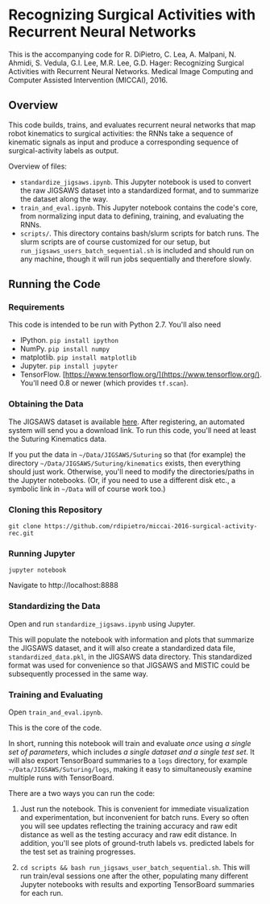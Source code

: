 # Recognizing Surgical Activities with Recurrent Neural Networks

This is the accompanying code for R. DiPietro, C. Lea, A. Malpani,
N. Ahmidi, S. Vedula, G.I. Lee, M.R. Lee, G.D. Hager: Recognizing Surgical
Activities with Recurrent Neural Networks. Medical Image Computing
and Computer Assisted Intervention (MICCAI), 2016.

## Overview

This code builds, trains, and evaluates recurrent neural networks that map
robot kinematics to surgical activities: the RNNs take a sequence of
kinematic signals as input and produce a corresponding sequence of
surgical-activity labels as output.

Overview of files:

- `standardize_jigsaws.ipynb`. This Jupyter notebook is used to convert the
raw JIGSAWS dataset into a standardized format, and to summarize the dataset
along the way.
- `train_and_eval.ipynb`. This Jupyter notebook contains the code's core, from
normalizing input data to defining, training, and evaluating the RNNs.
- `scripts/`. This directory contains bash/slurm scripts for batch runs. The
slurm scripts are of course customized for our setup, but
`run_jigsaws_users_batch_sequential.sh` is included and should run on any
machine, though it will run jobs sequentially and therefore slowly.

## Running the Code

### Requirements

This code is intended to be run with Python 2.7. You'll also need

- IPython. `pip install ipython`
- NumPy. `pip install numpy`
- matplotlib. `pip install matplotlib`
- Jupyter. `pip install jupyter`
- TensorFlow. [https://www.tensorflow.org/](https://www.tensorflow.org/).
You'll need 0.8 or newer (which provides `tf.scan`).

### Obtaining the Data

The JIGSAWS dataset is available
[here](http://cirl.lcsr.jhu.edu/research/hmm/datasets/jigsaws_release/). After
registering, an automated system will send you a download link. To run this
code, you'll need at least the Suturing Kinematics data.

If you put the data in `~/Data/JIGSAWS/Suturing` so that (for example) the
directory `~/Data/JIGSAWS/Suturing/kinematics` exists, then everything should
just work. Otherwise, you'll need to modify the directories/paths in the Jupyter
notebooks. (Or, if you need to use a different disk etc., a symbolic link in
`~/Data` will of course work too.)

### Cloning this Repository

```
git clone https://github.com/rdipietro/miccai-2016-surgical-activity-rec.git
```

### Running Jupyter

```
jupyter notebook
```

Navigate to http://localhost:8888

### Standardizing the Data

Open and run `standardize_jigsaws.ipynb` using Jupyter.

This will populate the notebook with information and plots that summarize the
JIGSAWS dataset, and it will also create a standardized data file,
`standardized_data.pkl`, in the JIGSAWS data directory. This standardized format
was used for convenience so that JIGSAWS and MISTIC could be subsequently
processed in the same way.

### Training and Evaluating

Open `train_and_eval.ipynb`.

This is the core of the code.

In short, running this notebook will train and evaluate *once* using *a single
set of parameters*, which includes *a single dataset and a single test
set*. It will also export TensorBoard summaries to a `logs` directory, for
example `~/Data/JIGSAWS/Suturing/logs`, making it easy to simultaneously
examine multiple runs with TensorBoard.

There are a two ways you can run the code:

1. Just run the notebook. This is convenient for immediate visualization and
experimentation, but inconvenient for batch runs. Every so often you will see
updates reflecting the training accuracy and raw edit distance as well as the
testing accuracy and raw edit distance. In addition, you'll see plots of
ground-truth labels vs. predicted labels for the test set as training
progresses.

2. `cd scripts && bash run_jigsaws_user_batch_sequential.sh`. This will run
train/eval sessions one after the other, populating many different Jupyter
notebooks with results and exporting TensorBoard summaries for each run.
